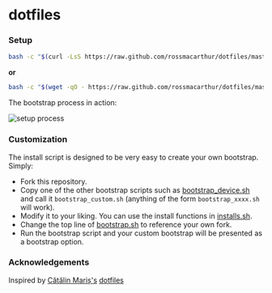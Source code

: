 # dotfiles

### Setup

```bash
bash -c "$(curl -LsS https://raw.github.com/rossmacarthur/dotfiles/master/bootstrap/bootstrap.sh)"
```

**or**

```bash
bash -c "$(wget -qO - https://raw.github.com/rossmacarthur/dotfiles/master/bootstrap/bootstrap.sh)"
```

The bootstrap process in action:

![setup process](https://cloud.githubusercontent.com/assets/17109887/24918585/27f55928-1ee1-11e7-93d7-85aeda94609b.gif)

### Customization

The install script is designed to be very easy to create your own bootstrap. Simply:

* Fork this repository.
* Copy one of the other bootstrap scripts such as [bootstrap_device.sh](https://github.com/rossmacarthur/dotfiles/blob/master/bootstrap/bootstrap_device.sh) and call it `bootstrap_custom.sh` (anything of the form `bootstrap_xxxx.sh` will work).
* Modify it to your liking. You can use the install functions in [installs.sh](https://github.com/rossmacarthur/dotfiles/blob/master/bootstrap/installs.sh).
* Change the top line of [bootstrap.sh](https://github.com/rossmacarthur/dotfiles/blob/master/bootstrap/bootstrap.sh) to reference your own fork.
* Run the bootstrap script and your custom bootstrap will be presented as a bootstrap option.

### Acknowledgements

Inspired by [Cătălin Mariș's](https://github.com/alrra) [dotfiles](https://github.com/alrra/dotfiles)
